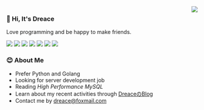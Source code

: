 
<a href="#">
<img align="right" src="https://github-readme-stats.vercel.app/api?username=dreace&show_icons=true&hide_border=true&icon_color=586069&title_color=a0a9af">
</a>

### 👋 Hi, It's Dreace
Love programming and be happy to make friends.

![](https://img.shields.io/badge/-Go-00ADD8?style=flat-square&logo=Go&logoColor=fff)
![](https://img.shields.io/badge/-Python-3776AB?style=flat-square&logo=Python&logoColor=fff)
![](https://img.shields.io/badge/-Flask-000000?style=flat-square&logo=Flask&logoColor=fff)
![](https://img.shields.io/badge/-TypeScript-007ACC?style=flat-square&logo=TypeScript)
![](https://img.shields.io/badge/-React-000000?style=flat-square&logo=React&logoColor=fff)
![](https://img.shields.io/badge/-Windows-0078D6?style=flat-square&logo=Windows)
![](https://img.shields.io/badge/-Docker-2496ED?style=flat-square&logo=Docker&logoColor=fff)


### 😊 About Me
- Prefer Python and Golang
- Looking for server development job
- Reading *High Performance MySQL*
- Learn about my recent activities through [DreaceのBlog](https://blog.dreace.top/)
- Contact me by <dreace@foxmail.com>

